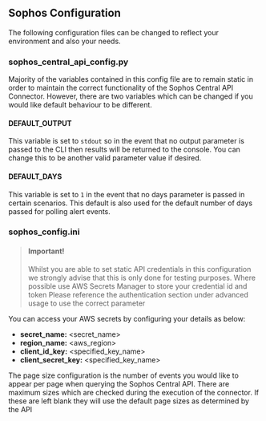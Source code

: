 ## Sophos Configuration
The following configuration files can be changed to reflect your environment and also your needs.

### sophos_central_api_config.py
Majority of the variables contained in this config file are to remain static in order to maintain the correct functionality of the Sophos Central API Connector. However, there are two variables which can be changed if you would like default behaviour to be different.

#### DEFAULT_OUTPUT
This variable is set to `stdout` so in the event that no output parameter is passed to the CLI then results will be returned to the console. You can change this to be another valid parameter value if desired.

#### DEFAULT_DAYS
This variable is set to `1` in the event that no days parameter is passed in certain scenarios. This default is also used for the default number of days passed for polling alert events.

### sophos_config.ini
> #### **Important!**
> Whilst you are able to set static API credentials in this configuration we strongly advise that this is only done for testing purposes.
> Where possible use AWS Secrets Manager to store your credential id and token
> Please reference the authentication section under advanced usage to use the correct parameter

You can access your AWS secrets by configuring your details as below:
- **secret_name:** \<secret_name\>
- **region_name:** \<aws_region\>
- **client_id_key:** \<specified_key_name\>
- **client_secret_key:** \<specified_key_name\>

The page size configuration is the number of events you would like to appear per page when querying the Sophos Central API. There are maximum sizes which are checked during the execution of the connector. If these are left blank they will use the default page sizes as determined by the API
